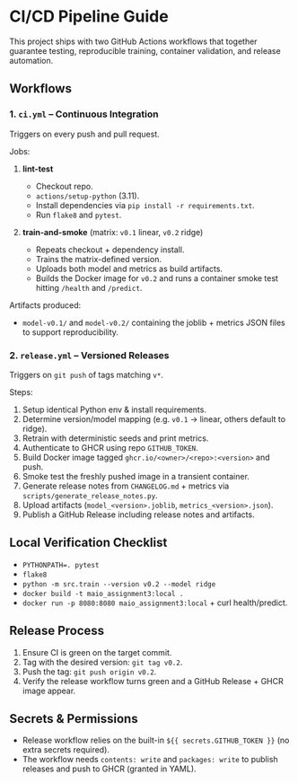 # CI/CD Pipeline Guide

This project ships with two GitHub Actions workflows that together guarantee testing, reproducible training, container validation, and release automation.

## Workflows

### 1. `ci.yml` – Continuous Integration
Triggers on every push and pull request.

Jobs:
1. **lint-test**
   - Checkout repo.
   - `actions/setup-python` (3.11).
   - Install dependencies via `pip install -r requirements.txt`.
   - Run `flake8` and `pytest`.

2. **train-and-smoke** (matrix: `v0.1` linear, `v0.2` ridge)
   - Repeats checkout + dependency install.
   - Trains the matrix-defined version.
   - Uploads both model and metrics as build artifacts.
   - Builds the Docker image for `v0.2` and runs a container smoke test hitting `/health` and `/predict`.

Artifacts produced:
- `model-v0.1/` and `model-v0.2/` containing the joblib + metrics JSON files to support reproducibility.

### 2. `release.yml` – Versioned Releases
Triggers on `git push` of tags matching `v*`.

Steps:
1. Setup identical Python env & install requirements.
2. Determine version/model mapping (e.g. `v0.1` → linear, others default to ridge).
3. Retrain with deterministic seeds and print metrics.
4. Authenticate to GHCR using repo `GITHUB_TOKEN`.
5. Build Docker image tagged `ghcr.io/<owner>/<repo>:<version>` and push.
6. Smoke test the freshly pushed image in a transient container.
7. Generate release notes from `CHANGELOG.md` + metrics via `scripts/generate_release_notes.py`.
8. Upload artifacts (`model_<version>.joblib`, `metrics_<version>.json`).
9. Publish a GitHub Release including release notes and artifacts.

## Local Verification Checklist

- `PYTHONPATH=. pytest`
- `flake8`
- `python -m src.train --version v0.2 --model ridge`
- `docker build -t maio_assignment3:local .`
- `docker run -p 8080:8080 maio_assignment3:local` + curl health/predict.

## Release Process

1. Ensure CI is green on the target commit.
2. Tag with the desired version: `git tag v0.2`.
3. Push the tag: `git push origin v0.2`.
4. Verify the release workflow turns green and a GitHub Release + GHCR image appear.

## Secrets & Permissions

- Release workflow relies on the built-in `${{ secrets.GITHUB_TOKEN }}` (no extra secrets required).
- The workflow needs `contents: write` and `packages: write` to publish releases and push to GHCR (granted in YAML).
